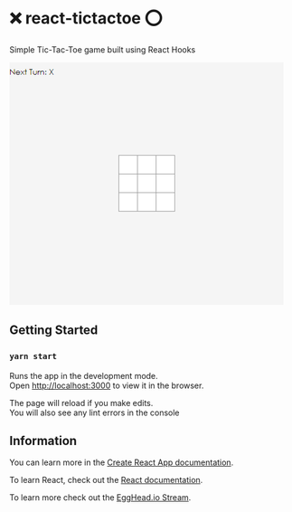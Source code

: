 # ❌ react-tictactoe ⭕

Simple Tic-Tac-Toe game built using React Hooks

![Game Demo](./docs/game.gif)

## Getting Started

### `yarn start`

Runs the app in the development mode.<br />
Open [http://localhost:3000](http://localhost:3000) to view it in the browser.

The page will reload if you make edits.<br />
You will also see any lint errors in the console

## Information

You can learn more in the [Create React App documentation](https://facebook.github.io/create-react-app/docs/getting-started).

To learn React, check out the [React documentation](https://reactjs.org/).

To learn more check out the [EggHead.io Stream](https://egghead.io/lessons/react-using-react-hooks-to-build-a-tic-tac-toe-game-with-kent-c-dodds?pl=livestreams-13d10dc4).
